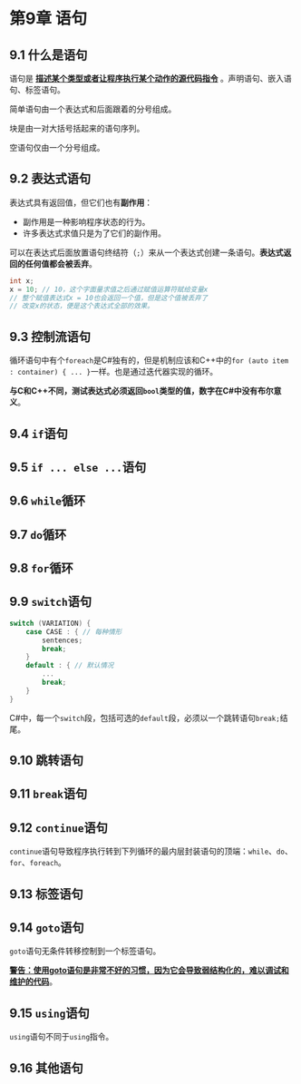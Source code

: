# 第9章 语句

## 9.1 什么是语句

语句是 **<u>描述某个类型或者让程序执行某个动作的源代码指令</u>** 。声明语句、嵌入语句、标签语句。

简单语句由一个表达式和后面跟着的分号组成。

块是由一对大括号括起来的语句序列。

空语句仅由一个分号组成。

## 9.2 表达式语句

表达式具有返回值，但它们也有**副作用**：

* 副作用是一种影响程序状态的行为。
* 许多表达式求值只是为了它们的副作用。

可以在表达式后面放置语句终结符（`;`）来从一个表达式创建一条语句。**表达式返回的任何值都会被丢弃**。

```C#
int x;
x = 10; // 10，这个字面量求值之后通过赋值运算符赋给变量x
// 整个赋值表达式x = 10也会返回一个值，但是这个值被丢弃了
// 改变x的状态，便是这个表达式全部的效果。
```

## 9.3 控制流语句

循环语句中有个`foreach`是C#独有的，但是机制应该和C++中的`for (auto item : container) { ... }`一样。也是通过迭代器实现的循环。

**与C和C++不同，测试表达式必须返回`bool`类型的值，数字在C#中没有布尔意义**。

## 9.4 `if`语句

## 9.5 `if ... else ...`语句

## 9.6 `while`循环

## 9.7 `do`循环

## 9.8 `for`循环

## 9.9 `switch`语句

```C#
switch (VARIATION) {
    case CASE : { // 每种情形
        sentences;
        break;
    }
    default : { // 默认情况
        ...
        break;
    }
}
```

C#中，每一个`switch`段，包括可选的`default`段，必须以一个跳转语句`break;`结尾。

## 9.10 跳转语句

## 9.11 `break`语句

## 9.12 `continue`语句

`continue`语句导致程序执行转到下列循环的最内层封装语句的顶端：`while`、`do`、`for`、`foreach`。

## 9.13 标签语句

## 9.14 `goto`语句

`goto`语句无条件转移控制到一个标签语句。

**<u>警告：使用goto语句是非常不好的习惯，因为它会导致弱结构化的，难以调试和维护的代码</u>**。

## 9.15 `using`语句

`using`语句不同于`using`指令。

## 9.16 其他语句